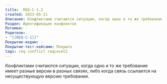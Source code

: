 ```yaml
---
title:  REQ-C-1.2
created: 2023-05-21
Описание: Конфликтами считаются ситуации, когда одно и то же требование имеет разные версии в разных связях, либо когда связь ссылается на несуществующую версию требования.
Раздел: Идентификация конфликтов 
Потомки: -
Родители: 
- "[[REQ-C-1]]"
Покрытие-кодом: -
Покрытие-тест-кейсами: Покрыто
tags: req conflict reqLevel2
---
```


Конфликтами считаются ситуации, когда одно и то же требование имеет разные версии в разных связях, либо когда связь ссылается на несуществующую версию требования.
